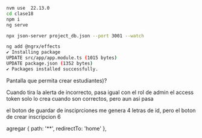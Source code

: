 ```bash
nvm use  22.13.0
cd clase18
npm i
ng serve
```
```bash
npx json-server project_db.json --port 3001 --watch
```

```bash
ng add @ngrx/effects
✔ Installing package
UPDATE src/app/app.module.ts (1015 bytes)
UPDATE package.json (1352 bytes)
✔ Packages installed successfully.
```

Pantalla que permita crear estudiantes)?

Cuando tira la alerta de incorrecto, pasa igual con el rol de admin
el access token solo lo crea cuando son correctos, pero aun asi pasa

el boton de guardar de insciprciones me genera 4 letras de id, pero el boton de crear inscripcion 6

agregar   { path: '**', redirectTo: 'home' },
